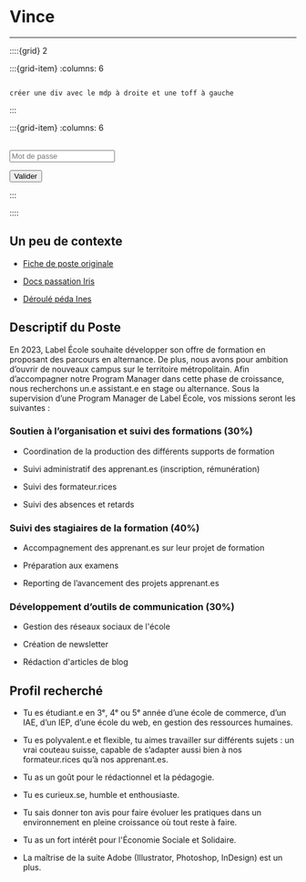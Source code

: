 # Vince

***

::::{grid} 2

:::{grid-item}
:columns: 6

```{note}

créer une div avec le mdp à droite et une toff à gauche

```

:::

:::{grid-item}
:columns: 6

<br>

<input type="password" id="password" placeholder="Mot de passe">

<br>

<button onclick="checkPassword()">Valider</button>
<p id="error" style="color: red;"></p>

<script>
    function checkPassword() {
      const password = document.getElementById("password").value;
      const correctPassword = "monmotdepasse";  // à changer

      if (password === correctPassword) {
        window.location.href = "Vince.html";  // redirection si bon mot de passe
      } else {
        document.getElementById("error").textContent = "Mot de passe incorrect.";
        document.getElementById("password").value = "";
      }
    }
</script>

:::

::::

## Un peu de contexte

- [Fiche de poste originale](Docs/EC_ETUD-Assistant.eProgramManager.pdf)

- [Docs passation Iris]()

- [Déroulé péda Ines]()


## Descriptif du Poste

En 2023, Label École souhaite développer son offre de formation en proposant des parcours en alternance. De plus, nous avons pour ambition d’ouvrir de nouveaux campus sur le territoire métropolitain. Afin d’accompagner notre Program Manager dans cette phase de croissance, nous recherchons un.e assistant.e en stage ou alternance. Sous la supervision d’une Program Manager de Label École, vos missions seront les suivantes : 

### Soutien à l’organisation et suivi des formations (30%) 

- Coordination de la production des différents supports de formation

- Suivi administratif des apprenant.es (inscription, rémunération)

- Suivi des formateur.rices

- Suivi des absences et retards

### Suivi des stagiaires de la formation (40%) 

- Accompagnement des apprenant.es sur leur projet de formation

- Préparation aux examens

- Reporting de l’avancement des projets apprenant.es

### Développement d’outils de communication (30%) 

- Gestion des réseaux sociaux de l'école

- Création de newsletter

- Rédaction d'articles de blog

## Profil recherché 

- Tu es étudiant.e en 3ᵉ, 4ᵉ ou 5ᵉ année d’une école de commerce, d’un IAE, d’un IEP, d’une école du web, en gestion des ressources humaines.

- Tu es polyvalent.e et flexible, tu aimes travailler sur différents sujets : un vrai couteau suisse, capable de s’adapter aussi bien à nos formateur.rices qu’à nos apprenant.es.

- Tu as un goût pour le rédactionnel et la pédagogie.

- Tu es curieux.se, humble et enthousiaste.

- Tu sais donner ton avis pour faire évoluer les pratiques dans un environnement en pleine croissance où tout reste à faire.

- Tu as un fort intérêt pour l'Économie Sociale et Solidaire.

- La maîtrise de la suite Adobe (Illustrator, Photoshop, InDesign) est un plus. 


